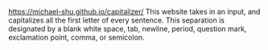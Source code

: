 https://michael-shu.github.io/capitalizer/
This website takes in an input, and capitalizes all the first letter of every sentence. This separation is designated by a blank white space, tab, newline, period, question mark, exclamation point, comma, or semicolon.
